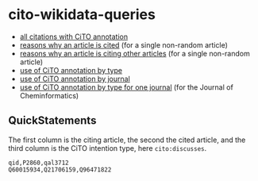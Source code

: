 # cito-wikidata-queries

* [all citations with CiTO annotation](https://w.wiki/Ufg)
* [reasons why an article is cited](https://w.wiki/Uk6) (for a single non-random article)
* [reasons why an article is citing other articles](https://w.wiki/UkE) (for a single non-random article)
* [use of CiTO annotation by type](https://w.wiki/UgZ)
* [use of CiTO annotation by journal](https://w.wiki/UvD)
* [use of CiTO annotation by type for one journal](https://w.wiki/YHh) (for the Journal of Cheminformatics)

## QuickStatements

The first column is the citing article, the second the cited article,
and the third column is the CiTO intention type, here `cito:discusses`.

```
qid,P2860,qal3712
Q60015934,Q21706159,Q96471822
```
